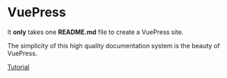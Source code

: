 # VuePress

It **only** takes one **README.md** file to create a VuePress site.  
 
The simplicity of this high quality documentation system is the beauty of VuePress. 


[Tutorial](https://zen-poitras-597bc0.netlify.com) 

